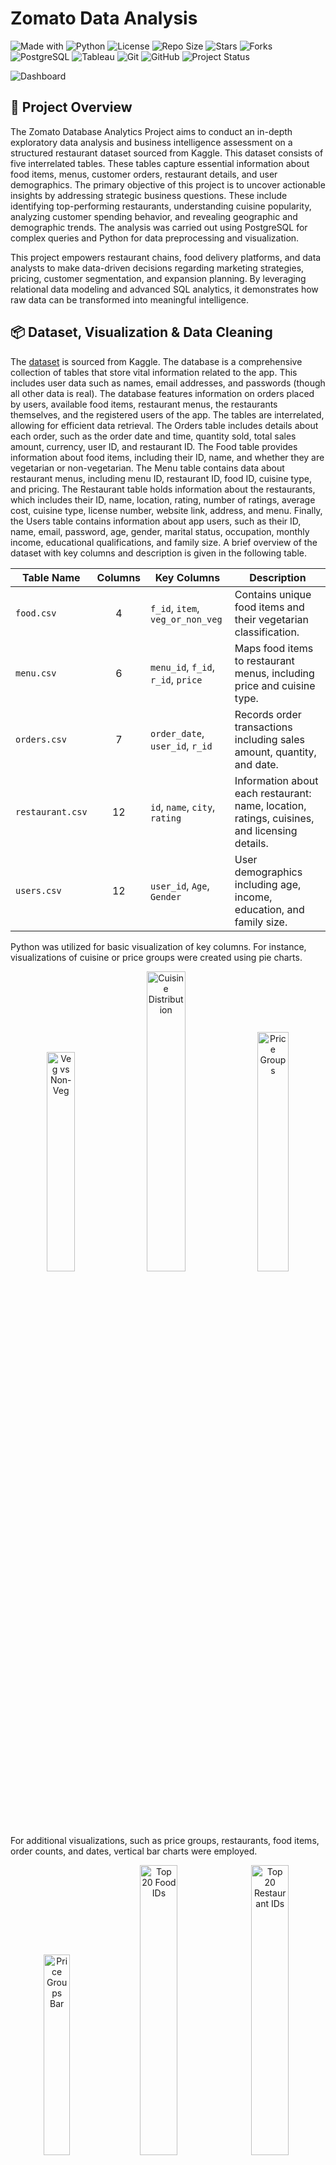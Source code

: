 # Zomato Data Analysis
<!-- Project Badges -->
![Made with](https://img.shields.io/badge/Made%20with-SQL-blue?logo=postgresql)
![Python](https://img.shields.io/badge/Data%20Visualization-Python-blue?logo=python)
![License](https://img.shields.io/github/license/ShaikhBorhanUddin/Zomato-Data-Analysis)
![Repo Size](https://img.shields.io/github/repo-size/ShaikhBorhanUddin/Zomato-Data-Analysis)
![Stars](https://img.shields.io/github/stars/ShaikhBorhanUddin/Zomato-Data-Analysis?style=social)
![Forks](https://img.shields.io/github/forks/ShaikhBorhanUddin/Zomato-Data-Analysis?style=social)
![PostgreSQL](https://img.shields.io/badge/Database-PostgreSQL-336791?logo=postgresql&logoColor=white)
![Tableau](https://img.shields.io/badge/BI%20Tool-Tableau-E97627?logo=Tableau&logoColor=white)
![Git](https://img.shields.io/badge/Version%20Control-Git-orange?logo=git&logoColor=white)
![GitHub](https://img.shields.io/badge/Host-GitHub-black?logo=github)
![Project Status](https://img.shields.io/badge/Project-Completed-brightgreen?style=flat-square)

![Dashboard](https://github.com/ShaikhBorhanUddin/Zomato-Data-Analysis/blob/main/Images/title.png?raw=true)
## 📌 Project Overview

The Zomato Database Analytics Project aims to conduct an in-depth exploratory data analysis and business intelligence assessment on a structured restaurant dataset sourced from Kaggle. This dataset consists of five interrelated tables. These tables capture essential information about food items, menus, customer orders, restaurant details, and user demographics. The primary objective of this project is to uncover actionable insights by addressing strategic business questions. These include identifying top-performing restaurants, understanding cuisine popularity, analyzing customer spending behavior, and revealing geographic and demographic trends. The analysis was carried out using PostgreSQL for complex queries and Python for data preprocessing and visualization.

This project empowers restaurant chains, food delivery platforms, and data analysts to make data-driven decisions regarding marketing strategies, pricing, customer segmentation, and expansion planning. By leveraging relational data modeling and advanced SQL analytics, it demonstrates how raw data can be transformed into meaningful intelligence.

## 📦 Dataset, Visualization & Data Cleaning

The [dataset](https://www.kaggle.com/datasets/anas123siddiqui/zomato-database) is sourced from Kaggle. The database is a comprehensive collection of tables that store vital information related to the app. This includes user data such as names, email addresses, and passwords (though all other data is real). The database features information on orders placed by users, available food items, restaurant menus, the restaurants themselves, and the registered users of the app. The tables are interrelated, allowing for efficient data retrieval. The Orders table includes details about each order, such as the order date and time, quantity sold, total sales amount, currency, user ID, and restaurant ID. The Food table provides information about food items, including their ID, name, and whether they are vegetarian or non-vegetarian. The Menu table contains data about restaurant menus, including menu ID, restaurant ID, food ID, cuisine type, and pricing. The Restaurant table holds information about the restaurants, which includes their ID, name, location, rating, number of ratings, average cost, cuisine type, license number, website link, address, and menu. Finally, the Users table contains information about app users, such as their ID, name, email, password, age, gender, marital status, occupation, monthly income, educational qualifications, and family size.
A brief overview of the dataset with key columns and description is given in the following table.

| Table Name       | Columns                              | Key Columns                        | Description                                                                 |
|------------------|--------------------------------------|------------------------------------|-----------------------------------------------------------------------------|
| `food.csv`       | <p align="center">4</p>              | `f_id`, `item`, `veg_or_non_veg`   | Contains unique food items and their vegetarian classification.            |
| `menu.csv`       | <p align="center">6</p>              | `menu_id`, `f_id`, `r_id`, `price` | Maps food items to restaurant menus, including price and cuisine type.     |
| `orders.csv`     | <p align="center">7</p>              | `order_date`, `user_id`, `r_id`    | Records order transactions including sales amount, quantity, and date.     |
| `restaurant.csv` | <p align="center">12</p>             | `id`, `name`, `city`, `rating`     | Information about each restaurant: name, location, ratings, cuisines, and licensing details. |
| `users.csv`      | <p align="center">12</p>             | `user_id`, `Age`, `Gender`         | User demographics including age, income, education, and family size.       |

Python was utilized for basic visualization of key columns. For instance, visualizations of cuisine or price groups were created using pie charts.
<p align="center">
  <img src="https://github.com/ShaikhBorhanUddin/Zomato-Data-Analysis/blob/main/Images/veg_vs_non_veg.png?raw=true" alt="Veg vs Non-Veg" width="30%" />
  <img src="https://github.com/ShaikhBorhanUddin/Zomato-Data-Analysis/blob/main/Images/distribution_of%20_cuisine.png?raw=true" alt="Cuisine Distribution" width="35.09%" />
  <img src="https://github.com/ShaikhBorhanUddin/Zomato-Data-Analysis/blob/main/Images/price_groups.png?raw=true" alt="Price Groups" width="31.32%" />
</p>

For additional visualizations, such as price groups, restaurants, food items, order counts, and dates, vertical bar charts were employed.

<p align="center">
  <img src="https://github.com/ShaikhBorhanUddin/Zomato-Data-Analysis/blob/main/Images/price-groups_bar.png?raw=true" alt="Price Groups Bar" width="28.72%" />
  <img src="https://github.com/ShaikhBorhanUddin/Zomato-Data-Analysis/blob/main/Images/top_20_f_id.png?raw=true" alt="Top 20 Food IDs" width="34.5%" />
  <img src="https://github.com/ShaikhBorhanUddin/Zomato-Data-Analysis/blob/main/Images/top_20_r_id.png?raw=true" alt="Top 20 Restaurant IDs" width="34.5%" />
</p>

<p align="center">
  <img src="https://github.com/ShaikhBorhanUddin/Zomato-Data-Analysis/blob/main/Images/top_20_order_date.png?raw=true" alt="Top 20 Order Dates" width="32.5%" />
  <img src="https://github.com/ShaikhBorhanUddin/Zomato-Data-Analysis/blob/main/Images/order_count_y_and_m.png?raw=true" alt="Order Count by Year and Month" width="38%" />
  <img src="https://github.com/ShaikhBorhanUddin/Zomato-Data-Analysis/blob/main/Images/order_count_day.png?raw=true" alt="Order Count by Day" width="27%" />
</p>

For more details and python codes for visualizations, click the [link](https://colab.research.google.com/drive/1HsaqNjhSE_akLOapiRKfzaz7DPkM3cNT?usp=sharing).

### 🧹 Data Cleaning Process

The Zomato dataset contained several inconsistencies that needed to be addressed before running meaningful SQL queries. This data cleaning process involved standardizing currency values in the orders table by converting all USD entries to INR using a fixed exchange rate. In the restaurant table, missing or placeholder ratings were normalized and converted to a numeric format. Menu prices stored as text were cleaned and cast to float values, and orphan records referencing non-existent restaurants were removed to maintain relational integrity. The cost column was also cleaned of non-numeric characters and converted to a consistent numeric format. Additionally, missing restaurant names were reconstructed from URL links to ensure completeness. These steps were essential to prepare the dataset for accurate and efficient analysis. For details of data cleaning process and relevant SQL codes, please refer to [data_cleaning.sql](https://github.com/ShaikhBorhanUddin/Zomato-Data-Analysis/blob/main/SQL/data_cleaning.sql).

### 🧱 ER Diagram

Even after the modifications, there are still issues to be addressed. For example, the primary key for the restaurant table is `id`, which is in INT format. Both the menu and orders tables use this as a foreign key, referred to as `r_id`. However, in the menu table, `r_id` is formatted as VARCHAR, while in the orders table, it is formatted as FLOAT. To avoid errors during data uploading, the restaurant ID should be in INT format across all three tables. Additionally, there are several instances of the same `menu_id` in the menu table. Therefore, this column is combined with index column to create a composite primary key.

![Dashboard](https://github.com/ShaikhBorhanUddin/Zomato-Data-Analysis/blob/main/Images/zomato_erd.png?raw=true)

## 📂 Folder Structure
```bash
Zomato_Data_Analysis/
│
├── Dataset/                                    # Contains raw CSV and ZIP files
├── Images/                                     # ERD, visualization, title images
├── SQL/                                        # SQL scripts for this project
├── Solutions/                                  # Details solutions, outputs with visualizations
├── Requirements.txt                            # Project requirements
├── README.md                                   # Overvier of the project
└── Licence                                     # Licence details
```
## 🔄 Workflow

The following steps outline the end-to-end workflow for this project:

- **SQL Table Formation** : Database schema is designed and SQL tables are created based on the structure of the CSV files using appropriate data types and primary keys.

- **Data Upload (CSV Files)** : Raw datasets are imported into the respective SQL tables using COPY or \COPY commands (PostgreSQL) or relevant database import methods.

- **Data Cleaning** : Unnecessary nulls, duplicates, and inconsistencies are handled using SQL scripts to ensure data quality and integrity before analysis.

- **Foreign Key Formation** : Relationships are established between tables by defining foreign key constraints to maintain referential integrity and enable relational queries.

- **SQL Queries** : Complex SQL queries are written to extract insights such as sales trends, customer behavior, and product performance across various dimensions.

- **Result Visualization with Tableau** : The query results are connected to Tableau for interactive dashboards and visualizations to effectively communicate key business insights.

## ❓ Analytic Questions

This project aims to address several critical questions within the context of restaurant analytics. For an in-depth exploration of each question, complete with relevant SQL queries and visualizations, please refer to [Solutions and Visualizations](https://github.com/ShaikhBorhanUddin/Zomato-Data-Analysis/blob/main/Solutions/solutions_and_visualizations.md).

1. What are the top 10 restaurants by total sales amount?
2. What is the average rating and total rating count for restaurants in the top 20 cities?
3. What are the monthly order trends based on order volume over time?
4. What are the top 5 most popular cuisines by order volume?
5. What is the distribution of vegetarian vs non-vegetarian items ordered?
6. What are the top 20 cities by the number of restaurants?
7. How do different user demographics correlate with average order value?
8. Who are the top 15 highest-spending users?
9. What are the top 15 cuisines with the highest average menu prices?
10. Which restaurants offer the most diverse menu, based on the number of unique cuisines and dishes available?
11. What are the most ordered food items across all restaurants?
12. How does spending behavior differ between genders?
13. On which days of the week do restaurants experience peak order volumes?
14. How does order frequency vary across different income groups?

Addressing these 14 questions is crucial for effective business intelligence and analytics, as they yield valuable insights into various elements of restaurant operations, customer preferences, and market dynamics. By thoroughly examining top performers, customer satisfaction metrics, order patterns, menu trends, and demographic influences, businesses can refine their pricing approaches, enhance marketing strategies, and improve operational efficiency. Gaining an understanding of factors like peak ordering times, menu diversity, and the interplay between income levels and order frequency empowers companies to make informed, data-driven decisions. This, in turn, helps tailor services to customer segments, optimize inventory management, and spot potential growth avenues. Ultimately, these insights equip businesses to elevate the customer experience, boost profitability, and sustain a competitive advantage in an ever-evolving market.

## 🔍 Sample SQL Queries

Some SQL queries are showcased in this section with codes explained.

```sql
WITH user_spending AS (
    SELECT user_id, SUM(sales_amount) AS total_spent
    FROM orders
    GROUP BY user_id
),
percentile_value AS (
    SELECT PERCENTILE_CONT(0.99) WITHIN GROUP (ORDER BY total_spent) AS threshold
    FROM user_spending
)
SELECT us.user_id, us.total_spent
FROM user_spending us, percentile_value p
WHERE us.total_spent > p.threshold
LIMIT 15;
```

The SQL query above identifies the top 15 high-spending users who exceed the 99th percentile in total purchase amount. It first calculates each user's total spending using a `user_spending` CTE by summing `sales_amount` from the orders table grouped by `user_id`. Then, it computes the 99th percentile threshold using the `PERCENTILE_CONT(0.99)` function in a second CTE called `percentile_value`. Finally, it selects users whose total spending is greater than this threshold, orders them in descending order of spending, and limits the result to the top 15 users—highlighting the most valuable customers in the dataset.

```sql
SELECT r.name, COUNT(DISTINCT m.f_id) AS item_count
FROM restaurant r
JOIN menu m ON r.id = m.r_id
GROUP BY r.name
ORDER BY item_count DESC
LIMIT 10;
```
The second SQL query finds the top 10 restaurants offering the most diverse menus. It joins the `restaurant` table with the `menu` table using the restaurant ID `(r.id = m.r_id)`, then counts the number of **distinct food items** (`f_id`) each restaurant offers. The results are grouped by restaurant name, sorted in descending order by the number of unique menu items (`item_count`), and limited to the top 10—highlighting restaurants with the broadest variety of offerings.

```sql
SELECT 
  TRIM(TO_CHAR(order_date, 'Day')) AS weekday,
  EXTRACT(DOW FROM order_date) AS weekday_num,
  COUNT(*) AS total_orders,
  SUM(sales_amount) AS total_sales
FROM orders
GROUP BY weekday, weekday_num
ORDER BY weekday_num;
```
The third SQL query analyzes **peak ordering days** by summarizing order activity by weekday. It extracts the day of the week name using `TO_CHAR(order_date, 'Day')` (trimmed for clean formatting) and the numeric day of the week using `EXTRACT(DOW FROM order_date)` (0 = Sunday, 6 = Saturday). It then groups the data by both the weekday name and number, counting total orders and summing sales for each day. Finally, it orders the results by `weekday_num` to display the days in calendar order—helping identify which weekdays drive the most orders and revenue.

```sql
SELECT 
  u.Monthly_Income, 
  COUNT(o.*) AS order_count
FROM users u
JOIN orders o ON u.user_id = o.user_id
GROUP BY u.Monthly_Income
ORDER BY order_count DESC;
```
The last  SQL query inclued in this section examines the relationship between **monthly income levels** and **order frequency**. It joins the `users` and `orders` tables using `user_id`, then groups the data by each user's `Monthly_Income`. For each income group, it counts the total number of orders placed (`order_count`). The results are ordered in descending order of order count, revealing which income brackets tend to place more orders—helpful for understanding purchasing behavior across income levels.

## 📊 Tableau Visualization

For every SQL query, results are visualized in Tableau. Some of these visualizations are included here with explanations.

<p align="center">
  <img src="https://github.com/ShaikhBorhanUddin/Zomato-Data-Analysis/blob/main/Images/Viz_1.png?raw=true" alt="Visualization 1" width="49.5%" />
  <img src="https://github.com/ShaikhBorhanUddin/Zomato-Data-Analysis/blob/main/Images/Viz_3.png?raw=true" alt="Visualization 3" width="49%" />
</p>

The first graph (on the left) shows a bar chart of user spending distribution, where most users have spent less than ₹10,000, and only a few exceed that amount, highlighting a sharp decline in high spenders. This indicates that while the majority of customers are low to mid-range spenders, a small segment accounts for significantly higher purchases. The second graph (on the right) illustrates the number of orders across different monthly income groups, showing a clear trend where users with higher incomes—particularly those earning ₹50,000 and above—tend to place more orders. This reflects a positive correlation between income level and order frequency.

<p align="center">
  <img src="https://github.com/ShaikhBorhanUddin/Zomato-Data-Analysis/blob/main/Images/Viz_4.png?raw=true" alt="Visualization 4" width="49.4%" />
  <img src="https://github.com/ShaikhBorhanUddin/Zomato-Data-Analysis/blob/main/Images/Viz_5.png?raw=true" alt="Visualization 5" width="49.4%" />
</p>

Pie chart visualizations focus on cuisine. The graph on the left presents the distribution of **order counts by different restaurant categories**, showing which types of restaurants receive the most orders. It highlights that categories such as **"Casual Dining"** and **"Quick Bites"** have the highest order volumes, suggesting that these types of establishments are the most popular among customers. The second graph compares the **average order value** across various restaurant categories. It reveals that **"Fine Dining"** restaurants have the highest average order value, indicating that customers are willing to spend more at higher-end establishments, while categories like **"Quick Bites"** and **"Casual Dining"** have relatively lower average spends. These insights offer a deeper understanding of customer preferences across different dining experiences.

<p align="center">
  <img src="https://github.com/ShaikhBorhanUddin/Zomato-Data-Analysis/blob/main/Images/Viz_10.png?raw=true" alt="Visualization 10" width="49.4%" />
  <img src="https://github.com/ShaikhBorhanUddin/Zomato-Data-Analysis/blob/main/Images/Viz_11.png?raw=true" alt="Visualization 11" width="49.4%" />
</p>

The last two visualizations were shown in treemaps. The first graph visualizes the **number of orders by day of the week**, revealing that weekends (Friday to Sunday) see significantly higher order volumes compared to weekdays. This pattern suggests that customers are more likely to order food on weekends, potentially due to more leisure time or social activities. The second graph shows **order frequency by time of day**, highlighting peak order times during **lunch (12 PM to 2 PM)** and **dinner (7 PM to 9 PM)** hours. This indicates that **customers tend to place more orders during traditional meal times**, which can help restaurants optimize their operations during these peak periods.

## 🔑 Key Takeaways
- **Market & Consumer Trends**: Urban centers like Bangalore and Delhi lead in restaurant count and ratings. North Indian, Chinese, and South Indian cuisines dominate order volumes, reflecting regional preferences.
- **Sales & User Behavior Insights**: A small percentage of restaurants and users drive the majority of sales. High-income users place higher-value orders, and weekends show peak order activity—critical for campaign targeting and staffing.
- **Operational Opportunities**: Data gaps in licensing and cuisine categorization suggest the need for improved data hygiene. Balanced demand for vegetarian and non-vegetarian dishes underscores the importance of diverse menu planning.
 
These insights can guide strategic decisions in marketing, inventory management, user segmentation, and operational efficiency.

## 🛠️ Tools & Technology Used

**`MS Excel`** **`PostgreSQL`** **`Python`** **`tableau`**

In this Zomato Data Analysis project, multiple tools and technologies were integrated to ensure comprehensive data handling and insight generation. PostgreSQL was used to design the relational database schema and execute advanced SQL queries for extracting business-critical insights. Tableau served as the primary tool for interactive visualizations and dashboards, enabling clear communication of trends and findings. Python, with libraries like Pandas, Matplotlib, and Seaborn, supported data cleaning and preliminary visualization. Microsoft Excel played a supporting role in reviewing and formatting CSV files before they were imported into the database. This combination ensured a robust and scalable analytical workflow.

## 🧠 Practical Applications

## 🛠️ How to use this repository

## 📄 Licence

This project is licensed under the MIT License. You are free to use, modify, and distribute this project for personal or commercial purposes, provided that proper credit is given to the original author. See the Licence file for full details.
                     
## 📬 Contact

If you have any questions or would like to connect, feel free to reach out!

**Shaikh Borhan Uddin**  
📧 Email: [`shaikhborhanuddin@gmail.com`](mailto:shaikhborhanuddin@gmail.com)  
🔗 [`LinkedIn`](https://www.linkedin.com/in/shaikh-borhan-uddin-905566253/)  
🌐 [`Portfolio`](https://github.com/ShaikhBorhanUddin)

Feel free to fork the repository, improve the queries, or add visualizations!

